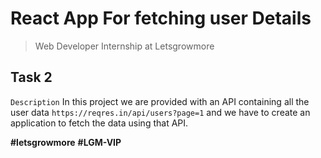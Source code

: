 # React App For fetching user Details
> Web Developer Internship at Letsgrowmore
## Task 2
`Description`
In this project we are provided with an API containing all the user data `https://reqres.in/api/users?page=1` and we have to create an application to fetch the data using that API.

**#letsgrowmore**
**#LGM-VIP**